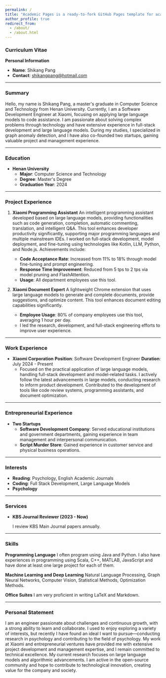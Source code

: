 ```yaml
---
permalink: /
title: "Academic Pages is a ready-to-fork GitHub Pages template for academic personal websites"
author_profile: true
redirect_from: 
  - /about/
  - /about.html
---
```


### Curriculum Vitae

**Personal Information**

- **Name**: Shikang Pang
- **Contact**: shikangpang@hotmail.com

---

### Summary
Hello, my name is Shikang Pang, a master's graduate in Computer Science and Technology from Henan University. Currently, I am a Software Development Engineer at Xiaomi, focusing on applying large language models to code assistance. I am passionate about solving complex problems through technology and have extensive experience in full-stack development and large language models. During my studies, I specialized in graph anomaly detection, and I have also co-founded two startups, gaining valuable project and management experience.

---

### Education

- **Henan University**
  - **Major**: Computer Science and Technology
  - **Degree**: Master's Degree
  - **Graduation Year**: 2024

---

### Project Experience

1. **Xiaomi Programming Assistant**
   An intelligent programming assistant developed based on large language models, providing functionalities such as code generation, completion, automatic commenting, translation, and intelligent Q&A. This tool enhances developer productivity significantly, supporting major programming languages and multiple mainstream IDEs. I worked on full-stack development, model deployment, and fine-tuning using technologies like Kotlin, LLM, Python, and Node.js. Achievements include:

   - **Code Acceptance Rate**: Increased from 11% to 18% through model fine-tuning and prompt engineering.
   - **Response Time Improvement**: Reduced from 5 tps to 2 tps via model pruning and FlashAttention.
   - **Usage**: All department employees use this tool.

2. **Xiaomi Document Expert**
   A lightweight Chrome extension that uses large language models to generate and complete documents, provide suggestions, and optimize content. This tool enhances document editing capabilities significantly.

   - **Employee Usage**: 80% of company employees use this tool, averaging 1 hour per day.
   - I led the research, development, and full-stack engineering efforts to improve user experience.

---

### Work Experience

- **Xiaomi Corporation**
  **Position**: Software Development Engineer
  **Duration**: July 2024 - Present
  - Focused on the practical application of large language models, handling full-stack development and model-related tasks. I actively follow the latest advancements in large models, conducting research to inform product development. Contributed to the development of tools like code review systems, programming assistants, and document optimization.

---

### Entrepreneurial Experience

- **Two Startups**
  - **Software Development Company**: Served educational institutions and government departments, gaining experience in team management and interpersonal communication.
  - **Script Murder Store**: Gained experience in customer service and physical business operations.

---

### Interests

- **Reading**: Psychology, English Academic Journals
- **Coding**: Full Stack Development, Large Language Models
- **Psychology**

---

### Services

- **KBS Journal Reviewer (2023 - Now)**
  
  I review KBS Main Journal papers annually.

---

### Skills

**Programming Language**
I often program using Java and Python. I also have experiences in programming using Scala, C++, MATLAB, JavaScript and have done at least one large project for each of them.

**Machine Learning and Deep Learning**
Natural Language Processing, Graph Neural Networks, Computer Vision, Statistical Methods, Optimization Methods.

**Office Suites**
I am very proficient in writing LaTeX and Markdown.

---

### Personal Statement
I am an engineer passionate about challenges and continuous growth, with a strong ability to learn and collaborate. I used to enjoy exploring a variety of interests, but recently I have found an ideal I want to pursue—conducting research in psychology and contributing to the field of psychology.  My work at Xiaomi and entrepreneurial ventures have provided me with extensive project development and management expertise, and I remain committed to technical excellence. My current research focuses on large language models and algorithmic advancements. I am active in the open-source community and hope to contribute to technological innovation, creating value for the company and society.
